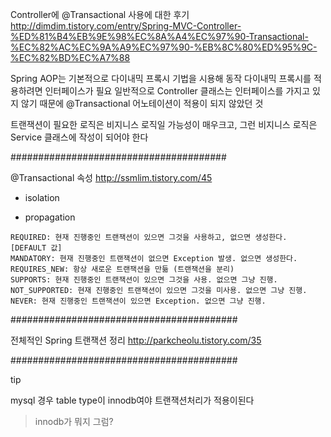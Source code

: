 
Controller에 @Transactional 사용에 대한 후기
http://dimdim.tistory.com/entry/Spring-MVC-Controller-%ED%81%B4%EB%9E%98%EC%8A%A4%EC%97%90-Transactional-%EC%82%AC%EC%9A%A9%EC%97%90-%EB%8C%80%ED%95%9C-%EC%82%BD%EC%A7%88


Spring AOP는 기본적으로 다이내믹 프록시 기법을 시용해 동작
다이내믹 프록시를 적용하려면 인터페이스가 필요
일반적으로 Controller 클래스는 인터페이스를 가지고 있지 않기 때문에 @Transactional 어노테이션이 적용이 되지 않았던 것

트랜잭션이 필요한 로직은 비지니스 로직일 가능성이 매우크고, 그런 비지니스 로직은 Service 클래스에 작성이 되어야 한다

#######################################

@Transactional 속성
http://ssmlim.tistory.com/45


* isolation


* propagation

```
REQUIRED: 현재 진행중인 트랜잭션이 있으면 그것을 사용하고, 없으면 생성한다. [DEFAULT 값]
MANDATORY: 현재 진행중인 트랜잭션이 없으면 Exception 발생. 없으면 생성한다.
REQUIRES_NEW: 항상 새로운 트랜잭션을 만듦 (트랜잭션을 분리)
SUPPORTS: 현재 진행중인 트랜잭션이 있으면 그것을 사용. 없으면 그냥 진행.
NOT_SUPPORTED: 현재 진행중인 트랜잭션이 있으면 그것을 미사용. 없으면 그냥 진행.
NEVER: 현재 진행중인 트랜잭션이 있으면 Exception. 없으면 그냥 진행.
```

#########################################

전체적인 Spring 트랜잭션 정리
http://parkcheolu.tistory.com/35

#########################################

tip

mysql 경우 table type이 innodb여야 트랜잭션처리가 적용이된다
> innodb가 뭐지 그럼?



